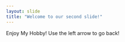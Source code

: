 ```yaml
---
layout: slide
title: "Welcome to our second slide!"
---
```

Enjoy My Hobby!
Use the left arrow to go back!
